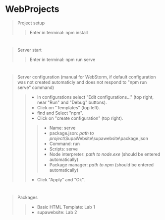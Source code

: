 # WebProjects
>Project setup
>>Enter in terminal: npm install
#
>Server start
>>Enter in terminal: npm run serve
#
>Server configuration (manual for WebStorm, if default configuration was not created automaticly and does not respond to "npm run serve" command)
>>- In configurations select "Edit configurations..." (top right, near "Run" and "Debug" buttons).
>>- Click on "Templates" (top left).
>>- find and Select "npm".
>>- Click on "create configuration" (top right).
>>>- Name: serve
>>>- package.json: *path to project*\SupaWebsite\supawebsite\package.json
>>>- Command: run
>>>- Scripts: serve
>>>- Node interpreter: *path to node.exe* (should be entered automatically)
>>>- Package manager: *path to npm* (should be entered automatically)
>>- Click "Apply" and "Ok".
#
>Packages
>>- Basic HTML Template: Lab 1
>>- supawebsite: Lab 2
